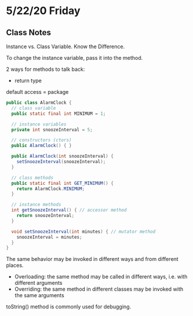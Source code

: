 # 5/22/20 Friday 

## Class Notes 

Instance vs. Class Variable. Know the Difference. 

To change the instance variable, pass it into the method. 

2 ways for methods to talk back:
  - return type 

default access = package
```java
public class AlarmClock {
  // class variable 
  public static final int MINIMUM = 1;

  // instance variables 
  private int snoozeInterval = 5;

  // constructors (ctors)
  public AlarmClock() { }

  public AlarmClock(int snoozeInterval) {
    setSnoozeInterval(snoozeInterval);
  }

  // class methods
  public static final int GET_MINIMUM() {
    return AlarmClock.MINIMUM;
  }

  // instance methods 
  int getSnoozeInterval() { // accessor method
    return snoozeInterval;
  }

  void setSnoozeInterval(int minutes) { // mutator method 
    snoozeInterval = minutes;
  }
}
```

The same behavior may be invoked in different ways and from different places.
  - Overloading: the same method may be called in different ways, i.e. with different arguments 
  - Overriding: the same method in different classes may be invoked with the same arguments

toString() method is commonly used for debugging. 


